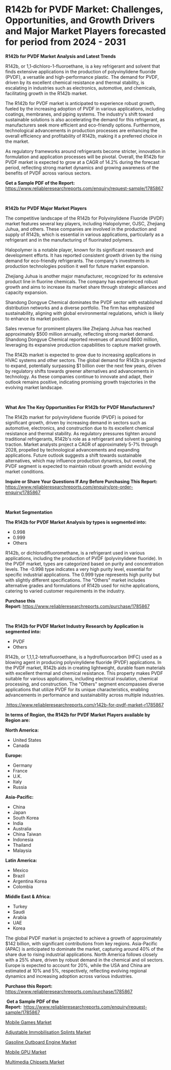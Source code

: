 <p><h1>R142b for PVDF Market: Challenges, Opportunities, and Growth Drivers and Major Market Players forecasted for period from 2024 - 2031</h1></p><p><strong>R142b for PVDF Market Analysis and Latest Trends</strong></p>
<p><p>R142b, or 1,1-dichloro-1-fluoroethane, is a key refrigerant and solvent that finds extensive applications in the production of polyvinylidene fluoride (PVDF), a versatile and high-performance plastic. The demand for PVDF, driven by its excellent chemical resistance and thermal stability, is escalating in industries such as electronics, automotive, and chemicals, facilitating growth in the R142b market.</p><p>The R142b for PVDF market is anticipated to experience robust growth, fueled by the increasing adoption of PVDF in various applications, including coatings, membranes, and piping systems. The industry's shift toward sustainable solutions is also accelerating the demand for this refrigerant, as manufacturers seek more efficient and eco-friendly options. Furthermore, technological advancements in production processes are enhancing the overall efficiency and profitability of R142b, making it a preferred choice in the market.</p><p>As regulatory frameworks around refrigerants become stricter, innovation in formulation and application processes will be pivotal. Overall, the R142b for PVDF market is expected to grow at a CAGR of 14.2% during the forecast period, reflecting strong market dynamics and growing awareness of the benefits of PVDF across various sectors.</p></p>
<p><strong>Get a Sample PDF of the Report:&nbsp;</strong> <a href="https://www.reliableresearchreports.com/enquiry/request-sample/1785867?utm_campaign=40&utm_medium=2&utm_source=Github&utm_content=ia&utm_term=19122024&utm_id=r142b-for-pvdf">https://www.reliableresearchreports.com/enquiry/request-sample/1785867</a></p>
<p>&nbsp;</p>
<p><strong>R142b for PVDF Major Market Players</strong></p>
<p><p>The competitive landscape of the R142b for Polyvinylidene Fluoride (PVDF) market features several key players, including Halopolymer, OJSC, Zhejiang Juhua, and others. These companies are involved in the production and supply of R142b, which is essential in various applications, particularly as a refrigerant and in the manufacturing of fluorinated polymers.</p><p>Halopolymer is a notable player, known for its significant research and development efforts. It has reported consistent growth driven by the rising demand for eco-friendly refrigerants. The company's investments in production technologies position it well for future market expansion.</p><p>Zhejiang Juhua is another major manufacturer, recognized for its extensive product line in fluorine chemicals. The company has experienced robust growth and aims to increase its market share through strategic alliances and capacity expansion.</p><p>Shandong Dongyue Chemical dominates the PVDF sector with established distribution networks and a diverse portfolio. The firm has emphasized sustainability, aligning with global environmental regulations, which is likely to enhance its market position.</p><p>Sales revenue for prominent players like Zhejiang Juhua has reached approximately $500 million annually, reflecting strong market demand. Shandong Dongyue Chemical reported revenues of around $600 million, leveraging its expansive production capabilities to capture market growth.</p><p>The R142b market is expected to grow due to increasing applications in HVAC systems and other sectors. The global demand for R142b is projected to expand, potentially surpassing $1 billion over the next few years, driven by regulatory shifts towards greener alternatives and advancements in technology. As these companies continue to innovate and adapt, their outlook remains positive, indicating promising growth trajectories in the evolving market landscape.</p></p>
<p>&nbsp;</p>
<p><strong>What Are The Key Opportunities For R142b for PVDF Manufacturers?</strong></p>
<p><p>The R142b market for polyvinylidene fluoride (PVDF) is poised for significant growth, driven by increasing demand in sectors such as automotive, electronics, and construction due to its excellent chemical resistance and thermal stability. As regulatory pressures tighten around traditional refrigerants, R142b's role as a refrigerant and solvent is gaining traction. Market analysts project a CAGR of approximately 5-7% through 2028, propelled by technological advancements and expanding applications. Future outlook suggests a shift towards sustainable alternatives, which may influence production dynamics, but overall, the PVDF segment is expected to maintain robust growth amidst evolving market conditions.</p></p>
<p><strong>Inquire or Share Your Questions If Any Before Purchasing This Report:</strong> <a href="https://www.reliableresearchreports.com/enquiry/pre-order-enquiry/1785867?utm_campaign=40&utm_medium=2&utm_source=Github&utm_content=ia&utm_term=19122024&utm_id=r142b-for-pvdf">https://www.reliableresearchreports.com/enquiry/pre-order-enquiry/1785867</a></p>
<p>&nbsp;</p>
<p><strong>Market Segmentation</strong></p>
<p><strong>The R142b for PVDF Market Analysis by types is segmented into:</strong></p>
<p><ul><li>0.998</li><li>0.999</li><li>Others</li></ul></p>
<p><p>R142b, or dichlorodifluoromethane, is a refrigerant used in various applications, including the production of PVDF (polyvinylidene fluoride). In the PVDF market, types are categorized based on purity and concentration levels. The -0.998 type indicates a very high purity level, essential for specific industrial applications. The 0.999 type represents high purity but with slightly different specifications. The "Others" market includes alternative grades and formulations of R142b used for niche applications, catering to varied customer requirements in the industry.</p></p>
<p><strong>Purchase this Report:&nbsp;</strong><a href="https://www.reliableresearchreports.com/purchase/1785867?utm_campaign=40&utm_medium=2&utm_source=Github&utm_content=ia&utm_term=19122024&utm_id=r142b-for-pvdf">https://www.reliableresearchreports.com/purchase/1785867</a></p>
<p>&nbsp;</p>
<p><strong>The R142b for PVDF Market Industry Research by Application is segmented into:</strong></p>
<p><ul><li>PVDF</li><li>Others</li></ul></p>
<p><p>R142b, or 1,1,1,2-tetrafluoroethane, is a hydrofluorocarbon (HFC) used as a blowing agent in producing polyvinylidene fluoride (PVDF) applications. In the PVDF market, R142b aids in creating lightweight, durable foam materials with excellent thermal and chemical resistance. This property makes PVDF suitable for various applications, including electrical insulation, chemical processing, and construction. The "Others" segment encompasses diverse applications that utilize PVDF for its unique characteristics, enabling advancements in performance and sustainability across multiple industries.</p></p>
<p><a href="https://www.reliableresearchreports.com/r142b-for-pvdf-market-r1785867?utm_campaign=40&utm_medium=2&utm_source=Github&utm_content=ia&utm_term=19122024&utm_id=r142b-for-pvdf">&nbsp;https://www.reliableresearchreports.com/r142b-for-pvdf-market-r1785867</a></p>
<p><strong>In terms of Region, the R142b for PVDF Market Players available by Region are:</strong></p>
<p>
    <p> <strong> North America: </strong>
        <ul>
            <li>United States</li>
            <li>Canada</li>
        </ul>
        </p> 
    <p> <strong> Europe: </strong>
        <ul>
            <li>Germany</li>
            <li>France</li>
            <li>U.K.</li>
            <li>Italy</li>
            <li>Russia</li>
        </ul>
        </p> 
    <p> <strong> Asia-Pacific: </strong>
        <ul>
            <li>China</li>
            <li>Japan</li>
            <li>South Korea</li>
            <li>India</li>
            <li>Australia</li>
            <li>China Taiwan</li>
            <li>Indonesia</li>
            <li>Thailand</li>
            <li>Malaysia</li>
        </ul>
        </p> 
    <p> <strong> Latin America: </strong>
        <ul>
            <li>Mexico</li>
            <li>Brazil</li>
            <li>Argentina Korea</li>
            <li>Colombia</li>
        </ul>
        </p> 
    <p> <strong> Middle East & Africa: </strong>
        <ul>
            <li>Turkey</li>
            <li>Saudi</li>
            <li>Arabia</li>
            <li>UAE</li>
            <li>Korea</li>
        </ul>
    </p>
    </p>
<p><p>The global PVDF market is projected to achieve a growth of approximately $142 billion, with significant contributions from key regions. Asia-Pacific (APAC) is anticipated to dominate the market, capturing around 40% of the share due to rising industrial applications. North America follows closely with a 25% share, driven by robust demand in the chemical and oil sectors. Europe is expected to account for 20%, while the USA and China are estimated at 10% and 5%, respectively, reflecting evolving regional dynamics and increasing adoption across various industries.</p></p>
<p><strong>Purchase this Report: </strong><a href="https://www.reliableresearchreports.com/purchase/1785867?utm_campaign=40&utm_medium=2&utm_source=Github&utm_content=ia&utm_term=19122024&utm_id=r142b-for-pvdf">https://www.reliableresearchreports.com/purchase/1785867</a></p>
<p>&nbsp;<strong>Get a Sample PDF of the Report:&nbsp;&nbsp;</strong><a href="https://www.reliableresearchreports.com/enquiry/request-sample/1785867?utm_campaign=40&utm_medium=2&utm_source=Github&utm_content=ia&utm_term=19122024&utm_id=r142b-for-pvdf">https://www.reliableresearchreports.com/enquiry/request-sample/1785867</a></p>
<p><strong></strong></p>
<p><p><a href="https://www.linkedin.com/pulse/global-mobile-games-market-landscape-future-trends-strategic-forecast-3hckf?utm_campaign=40&utm_medium=2&utm_source=Github&utm_content=ia&utm_term=19122024&utm_id=r142b-for-pvdf">Mobile Games Market</a></p><p><a href="https://github.com/ParvinKhatun77/Market-Research-Report-List-1/blob/main/adjustable-immobilisation-splints-market.md?utm_campaign=40&utm_medium=2&utm_source=Github&utm_content=ia&utm_term=19122024&utm_id=r142b-for-pvdf">Adjustable Immobilisation Splints Market</a></p><p><a href="https://github.com/abbislposival/Market-Research-Report-List-1/blob/main/gasoline-outboard-engine-market.md?utm_campaign=40&utm_medium=2&utm_source=Github&utm_content=ia&utm_term=19122024&utm_id=r142b-for-pvdf">Gasoline Outboard Engine Market</a></p><p><a href="https://www.linkedin.com/pulse/mobile-gpu-market-report-analyzing-competitive-dynamics-forecasting-14qif?utm_campaign=40&utm_medium=2&utm_source=Github&utm_content=ia&utm_term=19122024&utm_id=r142b-for-pvdf">Mobile GPU Market</a></p><p><a href="https://www.linkedin.com/pulse/future-multimedia-chipsets-market-trends-revenue-forecast-uve2f?utm_campaign=40&utm_medium=2&utm_source=Github&utm_content=ia&utm_term=19122024&utm_id=r142b-for-pvdf">Multimedia Chipsets Market</a></p></p>